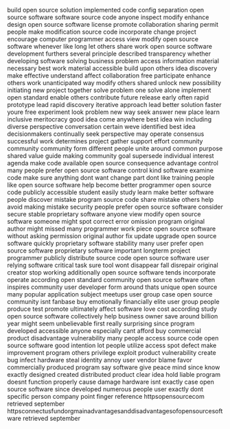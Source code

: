 build open source solution implemented code config separation open source software software source code anyone inspect modify enhance design open source software license promote collaboration sharing permit people make modification source code incorporate change project encourage computer programmer access view modify open source software whenever like long let others share work open source software development furthers several principle described transparency whether developing software solving business problem access information material necessary best work material accessible build upon others idea discovery make effective understand affect collaboration free participate enhance others work unanticipated way modify others shared unlock new possibility initiating new project together solve problem one solve alone implement open standard enable others contribute future release early often rapid prototype lead rapid discovery iterative approach lead better solution faster youre free experiment look problem new way seek answer new place learn inclusive meritocracy good idea come anywhere best idea win including diverse perspective conversation certain weve identified best idea decisionmakers continually seek perspective may operate consensus successful work determines project gather support effort community community community form different people unite around common purpose shared value guide making community goal supersede individual interest agenda make code available open source consequence advantage control many people prefer open source software control kind software examine code make sure anything dont want change part dont like training people like open source software help become better programmer open source code publicly accessible student easily study learn make better software people discover mistake program source code share mistake others help avoid making mistake security people prefer open source software consider secure stable proprietary software anyone view modify open source software someone might spot correct error omission program original author might missed many programmer work piece open source software without asking permission original author fix update upgrade open source software quickly proprietary software stability many user prefer open source software proprietary software important longterm project programmer publicly distribute source code open source software user relying software critical task sure tool wont disappear fall disrepair original creator stop working additionally open source software tends incorporate operate according open standard community open source software often inspires community user developer form around thats unique open source many popular application subject meetups user group case open source community isnt fanbase buy emotionally financially elite user group people produce test promote ultimately affect software love cost according study open source software collectively help business owner save around billion year might seem unbelievable first really surprising since program developed accessible anyone especially cant afford buy commercial product disadvantage vulnerability many people access source code open source software good intention lot people utilize access spot defect make improvement program others privilege exploit product vulnerability create bug infect hardware steal identity annoy user vendor blame favor commercially produced program say software give peace mind since know exactly designed created distributed product clear idea hold liable program doesnt function properly cause damage hardware isnt exactly case open source software since developed numerous people user exactly dont specific person company point finger reference httpsopensourcecom retrieved september httpsconnectusfundorgmainadvantagesanddisadvantagesofopensourcesoftware retrieved september